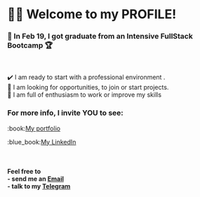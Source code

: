 # 🙋‍♂️ Welcome to my PROFILE! <br />

### :rocket: In Feb 19, I got graduate from an Intensive FullStack Bootcamp :trophy:
<br/>

:heavy_check_mark: I am ready to start with a professional environment . <br/>
:mag_right: I am looking for opportunities, to join or start projects. <br />
:battery: I am full of enthusiasm to work or improve my skills
<br />
<h3>For more info, I invite YOU to see:</h3>
<p>:book:<a target="_blank" href="https://javiercaroelli.github.io/">My portfolio</a> </p>
<p>:blue_book:<a target="_blank" href="https://www.linkedin.com/in/federico-caroelli/">My LinkedIn</a></p>
<br/>
<h4>Feel free to <br/>
 - send me an <a target="_blank" href="mailto:javiercaroelli@gmail.com">Email</a> <br />
 - talk to my <a target="_blank" href="https://t.me/JavierCaroelli">Telegram</a>
 </h4>
